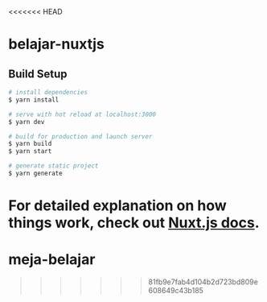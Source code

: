 <<<<<<< HEAD
# belajar-nuxtjs

## Build Setup

```bash
# install dependencies
$ yarn install

# serve with hot reload at localhost:3000
$ yarn dev

# build for production and launch server
$ yarn build
$ yarn start

# generate static project
$ yarn generate
```

For detailed explanation on how things work, check out [Nuxt.js docs](https://nuxtjs.org).
=======
# meja-belajar
>>>>>>> 81fb9e7fab4d104b2d723bd809e608649c43b185
